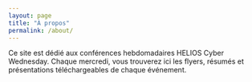 ```yaml
---
layout: page
title: "À propos"
permalink: /about/
---
```


Ce site est dédié aux conférences hebdomadaires HELIOS Cyber Wednesday. Chaque mercredi, vous trouverez ici les flyers, résumés et présentations téléchargeables de chaque événement.
